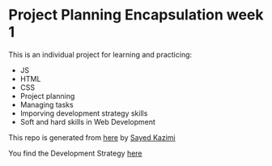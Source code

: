 # Project Planning Encapsulation week 1 

This is an individual project for learning and practicing:
- JS
- HTML
- CSS 
- Project planning
- Managing tasks
- Imporving development strategy skills
- Soft and hard skills in Web Development

This repo is generated from [here](https://github.com/HackYourFutureBelgium/encapsulation-week-1-starter) by [Sayed Kazimi](https://sayed94h.github.io/)

You find the Development Strategy [here](./project-planning/development-strategy.md)

